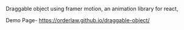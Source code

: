 Draggable object using framer motion, an animation library for react, 

Demo Page- https://orderlaw.github.io/draggable-object/
